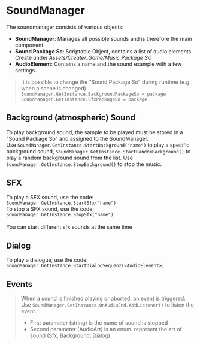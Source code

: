 ﻿# SoundManager
The soundmanager consists of various objects:
- **SoundManager**: Manages all possible sounds and is therefore the main component.
- **Sound Package So**: Scriptable Object, contains a list of audio elements <br> Create under *Assets/Create/_Game/Music Package SO*
- **AudioElement**: Contains a name and the sound example with a few settings.

> It is possible to change the "Sound Package So" during runtime (e.g. when a scene is changed). <br>
> ```SoundManager.GetInstance.BackgroundPackageSo = package``` <br>
> ```SoundManager.GetInstance.SfxPackageSo = package```


## Background (atmospheric) Sound
To play background sound, the sample to be played must be stored in a "Sound Package So" and assigned to the SoundManager.<br>
Use ```SoundManager.GetInstance.StartBackground("name")``` to play a specific background sound, ```SoundManager.GetInstance.StartRandomBackground()``` to play a random background sound from the list.
Use ```SoundManager.GetInstance.StopBackground()``` to stop the music.

## SFX
To play a SFX sound, use the code: ```SoundManager.GetInstance.StartSfx("name")``` <br>
To stop a SFX sound, use the code: ```SoundManager.GetInstance.StopSfx("name")``` <br><br>
You can start different sfx sounds at the same time

## Dialog
To play a dialogue, use the code: ```SoundManager.GetInstance.StartDialogSequenz(<AudioElement>)```

## Events
> When a sound is finished playing or aborted, an event is triggered. Use
> ```SoundManager.GetInstance.OnAudioEnd.AddListener()``` to listen the event.
> -  First parameter (string) is the name of sound is stopped
> -  Second parameter (AudioArt) is an enum. represent the art of sound (Sfx, Background, Dialog)